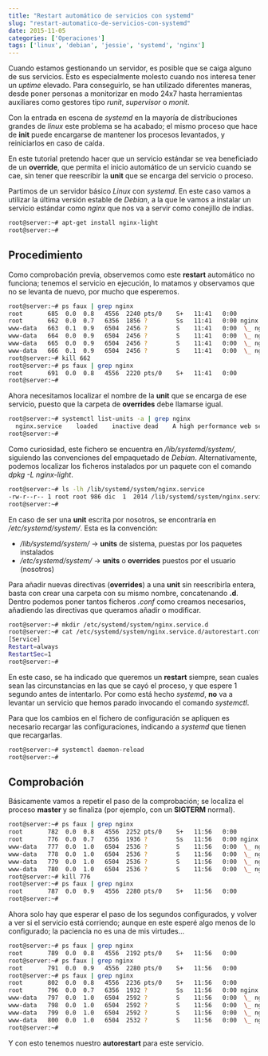 ```yaml
---
title: "Restart automático de servicios con systemd"
slug: "restart-automatico-de-servicios-con-systemd"
date: 2015-11-05
categories: ['Operaciones']
tags: ['linux', 'debian', 'jessie', 'systemd', 'nginx']
---
```


Cuando estamos gestionando un servidor, es posible que se caiga alguno de sus servicios. Esto es especialmente molesto cuando nos interesa tener un *uptime* elevado. Para conseguirlo, se han utilizado diferentes maneras, desde poner personas a monitorizar en modo 24x7 hasta herramientas auxiliares como gestores tipo *runit*, *supervisor* o *monit*.<!--more-->

Con la entrada en escena de *systemd* en la mayoría de distribuciones grandes de *linux* este problema se ha acabado; el mismo proceso que hace de **init** puede encargarse de mantener los procesos levantados, y reiniciarlos en caso de caída.

En este tutorial pretendo hacer que un servicio estándar se vea beneficiado de un **override**, que permita el inicio automático de un servicio cuando se cae, sin tener que reescribir la **unit** que se encarga del servicio o proceso.

Partimos de un servidor básico *Linux* con *systemd*. En este caso vamos a utilizar la última versión estable de *Debian*, a la que le vamos a instalar un servicio estándar como *nginx* que nos va a servir como conejillo de indias.

```bash
root@server:~# apt-get install nginx-light
root@server:~# 
```

## Procedimiento

Como comprobación previa, observemos como este **restart** automático no funciona; tenemos el servicio en ejecución, lo matamos y observamos que no se levanta de nuevo, por mucho que esperemos.

```bash
root@server:~# ps faux | grep nginx
root       685  0.0  0.8   4556  2240 pts/0    S+   11:41   0:00          \_ grep nginx
root       662  0.0  0.7   6356  1856 ?        Ss   11:41   0:00 nginx: master process /usr/sbin/nginx -g daemon on; master_process on;
www-data   663  0.1  0.9   6504  2456 ?        S    11:41   0:00  \_ nginx: worker process                           
www-data   664  0.0  0.9   6504  2456 ?        S    11:41   0:00  \_ nginx: worker process                           
www-data   665  0.0  0.9   6504  2456 ?        S    11:41   0:00  \_ nginx: worker process                           
www-data   666  0.1  0.9   6504  2456 ?        S    11:41   0:00  \_ nginx: worker process                           
root@server:~# kill 662
root@server:~# ps faux | grep nginx
root       691  0.0  0.8   4556  2220 pts/0    S+   11:41   0:00          \_ grep nginx
root@server:~# 
```

Ahora necesitamos localizar el nombre de la **unit** que se encarga de ese servicio, puesto que la carpeta de **overrides** debe llamarse igual.

```bash
root@server:~# systemctl list-units -a | grep nginx
  nginx.service    loaded    inactive dead    A high performance web server and a reverse proxy server
root@server:~# 
```

Como curiosidad, este fichero se encuentra en */lib/systemd/system/*, siguiendo las convenciones del empaquetado de *Debian*. Alternativamente, podemos localizar los ficheros instalados por un paquete con el comando *dpkg -L nginx-light*.

```bash
root@server:~# ls -lh /lib/systemd/system/nginx.service 
-rw-r--r-- 1 root root 986 dic  1  2014 /lib/systemd/system/nginx.service
root@server:~# 
```

En caso de ser una **unit** escrita por nosotros, se encontraría en */etc/systemd/system/*. Esta es la convención:

* */lib/systemd/system/* &rarr; **units** de sistema, puestas por los paquetes instalados
* */etc/systemd/system/* &rarr; **units** o **overrides** puestos por el usuario (nosotros)

Para añadir nuevas directivas (**overrides**) a una **unit** sin reescribirla entera, basta con crear una carpeta con su mismo nombre, concatenando **.d**. Dentro podemos poner tantos ficheros *.conf* como creamos necesarios, añadiendo las directivas que queramos añadir o modificar.

```bash
root@server:~# mkdir /etc/systemd/system/nginx.service.d
root@server:~# cat /etc/systemd/system/nginx.service.d/autorestart.conf
[Service]
Restart=always
RestartSec=1
root@server:~# 
```

En este caso, se ha indicado que queremos un **restart** siempre, sean cuales sean las circunstancias en las que se cayó el proceso, y que espere 1 segundo antes de intentarlo. Por como está hecho *systemd*, **no** va a levantar un servicio que hemos parado invocando el comando *systemctl*.

Para que los cambios en el fichero de configuración se apliquen es necesario recargar las configuraciones, indicando a *systemd* que tienen que recargarlas.

```bash
root@server:~# systemctl daemon-reload
root@server:~# 
```

## Comprobación

Básicamente vamos a repetir el paso de la comprobación; se localiza el proceso **master** y se finaliza (por ejemplo, con un **SIGTERM** normal).

```bash
root@server:~# ps faux | grep nginx
root       782  0.0  0.8   4556  2252 pts/0    S+   11:56   0:00          \_ grep nginx
root       776  0.0  0.7   6356  1936 ?        Ss   11:56   0:00 nginx: master process /usr/sbin/nginx -g daemon on; master_process on;
www-data   777  0.0  1.0   6504  2536 ?        S    11:56   0:00  \_ nginx: worker process                           
www-data   778  0.0  1.0   6504  2536 ?        S    11:56   0:00  \_ nginx: worker process                           
www-data   779  0.0  1.0   6504  2536 ?        S    11:56   0:00  \_ nginx: worker process                           
www-data   780  0.0  1.0   6504  2536 ?        S    11:56   0:00  \_ nginx: worker process                           
root@server:~# kill 776
root@server:~# ps faux | grep nginx
root       787  0.0  0.9   4556  2280 pts/0    S+   11:56   0:00          \_ grep nginx
root@server:~# 
```

Ahora solo hay que esperar el paso de los segundos configurados, y volver a ver si el servicio está corriendo; aunque en este esperé algo menos de lo configurado; la paciencia no es una de mis virtudes...

```bash
root@server:~# ps faux | grep nginx
root       789  0.0  0.8   4556  2192 pts/0    S+   11:56   0:00          \_ grep nginx
root@server:~# ps faux | grep nginx
root       791  0.0  0.9   4556  2280 pts/0    S+   11:56   0:00          \_ grep nginx
root@server:~# ps faux | grep nginx
root       802  0.0  0.8   4556  2236 pts/0    S+   11:56   0:00          \_ grep nginx
root       796  0.0  0.7   6356  1932 ?        Ss   11:56   0:00 nginx: master process /usr/sbin/nginx -g daemon on; master_process on;
www-data   797  0.0  1.0   6504  2592 ?        S    11:56   0:00  \_ nginx: worker process                           
www-data   798  0.0  1.0   6504  2592 ?        S    11:56   0:00  \_ nginx: worker process                           
www-data   799  0.0  1.0   6504  2592 ?        S    11:56   0:00  \_ nginx: worker process                           
www-data   800  0.0  1.0   6504  2532 ?        S    11:56   0:00  \_ nginx: worker process                           
root@server:~# 
```

Y con esto tenemos nuestro **autorestart** para este servicio.
